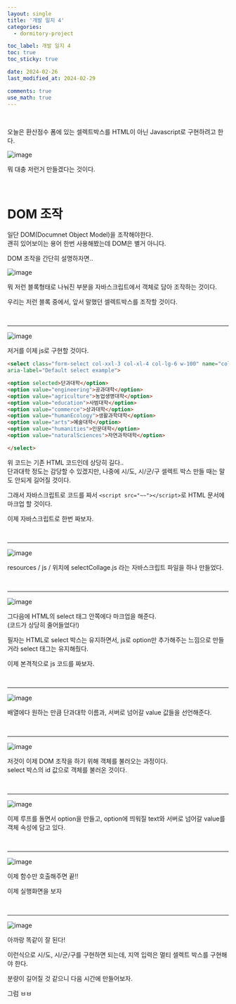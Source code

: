 ```yaml
---
layout: single
title: '개발 일지 4'
categories:
  - dormitory-project

toc_label: 개발 일지 4
toc: true
toc_sticky: true

date: 2024-02-26
last_modified_at: 2024-02-29

comments: true
use_math: true
---
```


<br>

오늘은 환산점수 폼에 있는 셀렉트박스를 HTML이 아닌 Javascript로 구현하려고 한다.

![image](https://github.com/lgwqwer/lgwqwer.github.io/assets/129755540/3fc6f2ff-9e6e-46bc-a05e-88d7bac682ca)

뭐 대충 저런거 만들겠다는 것이다.

<br>

# DOM 조작

일단 DOM(Documnet Object Model)을 조작해야한다.  
괜히 있어보이는 용어 한번 사용해봤는데 DOM은 별거 아니다.

DOM 조작을 간단히 설명하자면..

![image](https://github.com/lgwqwer/lgwqwer.github.io/assets/129755540/8e506659-54cf-43b9-949d-68042b6df309)

뭐 저런 블록형태로 나눠진 부분을 자바스크립트에서 객체로 담아 조작하는 것이다.  

우리는 저런 블록 중에서, 앞서 말했던 셀렉트박스를 조작할 것이다. 

<br>
<hr>

![image](https://github.com/lgwqwer/lgwqwer.github.io/assets/129755540/42840dad-1bdf-435b-8099-c121726fd552)

저거를 이제 js로 구현할 것이다. 

```markdown
<select class="form-select col-xxl-3 col-xl-4 col-lg-6 w-100" name="collage" id="collages"
aria-label="Default select example">

<option selected>단과대학</option>
<option value="engineering">공과대학</option>
<option value="agriculture">농업생명대학</option>
<option value="education">사범대학</option>
<option value="commerce">상과대학</option>
<option value="humanEcology">생활과학대학</option>
<option value="arts">예술대학</option>
<option value="humanities">인문대학</option>
<option value="naturalSciences">자연과학대학</option>

</select>
```

위 코드는 기존 HTML 코드인데 상당히 길다..  
단과대학 정도는 감당할 수 있겠지만, 나중에 시/도, 시/군/구 셀렉트 박스 만들 때는 말도 안되게 길어질 것이다.

그래서 자바스크립트로 코드를 짜서 ```<script src="~~"></script>```로 HTML 문서에 마크업 할 것이다.

이제 자바스크립트로 한번 짜보자.

<br>
<hr>


![image](https://github.com/lgwqwer/lgwqwer.github.io/assets/129755540/1e1371a3-57b5-443e-87c1-8be29fb5bfff)

resources / js / 위치에 selectCollage.js 라는 자바스크립트 파일을 하나 만들었다.

<br>
<hr>

![image](https://github.com/lgwqwer/lgwqwer.github.io/assets/129755540/a0e03894-d7d7-4e89-b458-cbc03a41d4dd)

그다음에 HTML의 select 태그 안쪽에다 마크업을 해준다.  
(코드가 상당히 줄어들었다!)



필자는 HTML로 select 박스는 유지하면서, js로 option만 추가해주는 느낌으로 만들 거라 select 태그는 유지해줬다.

이제 본격적으로 js 코드를 짜보자.

<br>
<hr>

![image](https://github.com/lgwqwer/lgwqwer.github.io/assets/129755540/93413366-e885-4e10-ba83-583832ea2a5a)

배열에다 원하는 만큼 단과대학 이름과, 서버로 넘어갈 value 값들을 선언해준다.

<br>
<hr>

![image](https://github.com/lgwqwer/lgwqwer.github.io/assets/129755540/dca074a8-0371-48c0-badb-967332700f0d)

저것이 이제 DOM 조작을 하기 위해 객체를 불러오는 과정이다.  
select 박스의 id 값으로 객체를 불러온 것이다.

<br>
<hr>

![image](https://github.com/lgwqwer/lgwqwer.github.io/assets/129755540/b68b8d77-1afe-497e-bd31-186dcf7e514c)

이제 루프를 돌면서 option을 만들고, option에 띄워질 text와 서버로 넘어갈 value를 객체 속성에 담고 있다. 

<br>
<hr>

![image](https://github.com/lgwqwer/lgwqwer.github.io/assets/129755540/f91bc6ee-0482-4fa7-8d38-dee4ec455418)

이제 함수만 호출해주면 끝!!

이제 실행화면을 보자

<br>
<hr>

![image](https://github.com/lgwqwer/lgwqwer.github.io/assets/129755540/13686d64-f062-4c5b-bf6d-a52fb40f33be)

아까랑 똑같이 잘 된다!

이런식으로 시/도, 시/군/구를 구현하면 되는데, 지역 입력은 멀티 셀렉트 박스를 구현해야 한다.  

분량이 길어질 것 같으니 다음 시간에 만들어보자.

그럼 ㅂㅂ